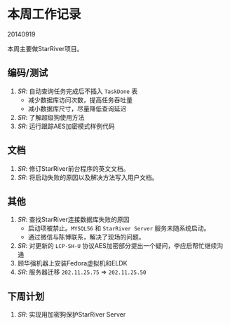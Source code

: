 # 本周工作记录

20140919

本周主要做StarRiver项目。

## 编码/测试

1. *SR*: 自动查询任务完成后不插入 `TaskDone` 表
    - 减少数据库访问次数，提高任务吞吐量
    - 减小数据库尺寸，尽量降低查询延迟
2. *SR*: 了解超级狗使用方法
3. *SR*: 运行跟踪AES加密模式样例代码

## 文档

1. *SR*: 修订StarRiver前台程序的英文文档。
2. *SR*: 将启动失败的原因以及解决方法写入用户文档。

## 其他

1. *SR*: 查找StarRiver连接数据库失败的原因
    - 启动项被禁止。`MYSQL56` 和 `StarRiver Server` 服务未随系统启动。
    - 通过微信与陈博联系，解决了现场的问题。
2. *SR*: 对更新的 `LCP-SH-U` 协议AES加密部分提出一个疑问，李应启帮忙继续沟通
3. 顾华强机器上安装Fedora虚拟机和ELDK
4. *SR*: 服务器迁移 `202.11.25.75` => `202.11.25.50`

## 下周计划

1. *SR*: 实现用加密狗保护StarRiver Server
